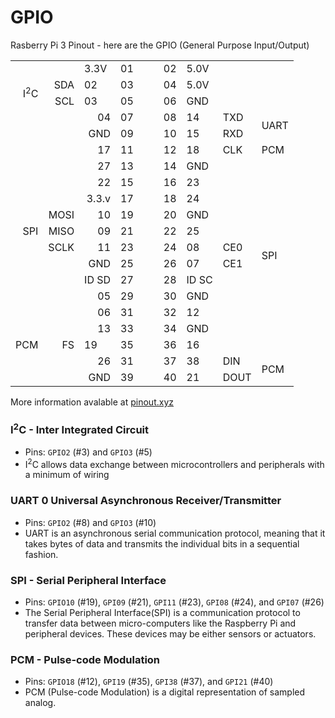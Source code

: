 # GPIO

Rasberry Pi 3 Pinout - here are the GPIO (General Purpose Input/Output)

<table>
    <tbody>
        <tr>
            <td colspan="2"></td>
            <td>3.3V</td>
            <td>01</td>
            <td rowspan="20"></td>
            <td rowspan="20"></td>
            <td>02</td>
            <td>5.0V</td>
            <td colspan="2" rowspan="3"></td>
        </tr>
        <tr>
            <td align="right" rowspan="2">I<sup>2</sup>C</td>
            <td align="right">SDA</td>
            <td>02</td>
            <td>03</td>
            <td>04</td>
            <td>5.0V</td>
        </tr>
        <tr>
            <td align="right">SCL</td>
            <td>03</td>
            <td>05</td>
            <td>06</td>
            <td>GND</td>
        </tr>
        <tr>
            <td colspan="2" rowspan="6"></td>
            <td align="right">04</td>
            <td>07</td>
            <td>08</td>
            <td>14</td>
            <td>TXD</td>
            <td rowspan="2">UART</td>
        </tr>
        <tr>
            <td align="right">GND</td>
            <td>09</td>
            <td>10</td>
            <td>15</td>
            <td>RXD</td>
        </tr>
        <tr>
            <td align="right">17</td>
            <td>11</td>
            <td>12</td>
            <td>18</td>
            <td>CLK</td>
            <td>PCM</td>
        </tr>
        <tr>
            <td align="right">27</td>
            <td>13</td>
            <td>14</td>
            <td>GND</td>
            <td colspan="2" rowspan="5"></td>
        </tr>
        <tr>
            <td align="right">22</td>
            <td>15</td>
            <td>16</td>
            <td>23</td>
        </tr>
        <tr>
            <td align="right">3.3.v</td>
            <td>17</td>
            <td>18</td>
            <td>24</td>
        </tr>
        <tr>
            <td align="right" rowspan="3">SPI</td>
            <td align="right">MOSI</td>
            <td align="right">10</td>
            <td>19</td>
            <td>20</td>
            <td>GND</td>
        </tr>
        <tr>
            <td align="right">MISO</td>
            <td align="right">09</td>
            <td>21</td>
            <td>22</td>
            <td>25</td>
        </tr>
        <tr>
            <td align="right">SCLK</td>
            <td align="right">11</td>
            <td align="right">23</td>
            <td>24</td>
            <td>08</td>
            <td>CE0</td>
            <td rowspan="2">SPI</td>
        </tr>
        <tr>
            <td colspan="2" rowspan="5"></td>
            <td align="right">GND</td>
            <td>25</td>
            <td>26</td>
            <td>07</td>
            <td>CE1</td>
        </tr>
        <tr>
            <td align="right">ID SD</td>
            <td>27</td>
            <td>28</td>
            <td>ID SC</td>
            <td colspan="2" rowspan="5"></td>
        </tr>
        <tr>
            <td align="right">05</td>
            <td>29</td>
            <td>30</td>
            <td>GND</td>
        </tr>
        <tr>
            <td align="right">06</td>
            <td>31</td>
            <td>32</td>
            <td>12</td>
        </tr>
        <tr>
            <td align="right">13</td>
            <td>33</td>
            <td>34</td>
            <td>GND</td>
        </tr>
        <tr>
            <td align="right">PCM</td>
            <td align="right">FS</td>
            <td>19</td>
            <td>35</td>
            <td>36</td>
            <td>16</td>
        </tr>
        <tr>
            <td align="right" colspan="2" rowspan="2"></td>
            <td align="right">26</td>
            <td>31</td>
            <td>37</td>
            <td>38</td>
            <td>DIN</td>
            <td rowspan="2">PCM</td>
        </tr>
        <tr>
            <td align="right">GND</td>
            <td>39</td>
            <td>40</td>
            <td>21</td>
            <td>DOUT</td>
        </tr>
    </tbody>
</table>

More information avalable at [pinout.xyz](https://pinout.xyz/pinout/)

### I<sup>2</sup>C - Inter Integrated Circuit

* Pins: `GPIO2` (#3) and `GPIO3` (#5)
* I<sup>2</sup>C allows data exchange between microcontrollers and peripherals with a minimum of wiring

### UART 0 Universal Asynchronous Receiver/Transmitter

* Pins: `GPIO2` (#8) and `GPIO3` (#10)
* UART is an asynchronous serial communication protocol, meaning that it takes bytes of data and transmits the individual bits in a sequential fashion.

### SPI - Serial Peripheral Interface

* Pins: `GPIO10` (#19), `GPI09` (#21), `GPI11` (#23), `GPI08` (#24), and `GPI07` (#26)
* The Serial Peripheral Interface(SPI) is a communication protocol to transfer data between micro-computers like the Raspberry Pi and peripheral devices. These devices may be either sensors or actuators.

### PCM - Pulse-code Modulation

* Pins: `GPIO18` (#12), `GPI19` (#35), `GPI38` (#37), and `GPI21` (#40)
* PCM (Pulse-code Modulation) is a digital representation of sampled analog.



